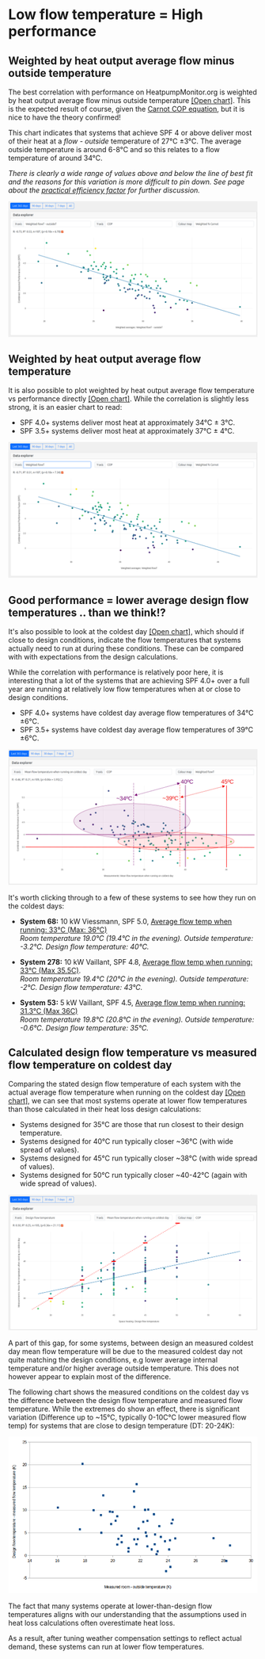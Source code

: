 # Low flow temperature = High performance

## Weighted by heat output average flow minus outside temperature

The best correlation with performance on HeatpumpMonitor.org is weighted by heat output average flow minus outside temperature [[Open chart]](https://heatpumpmonitor.org/?chart=1&selected_xaxis=weighted_flowT_minus_outsideT&selected_color=weighted_prc_carnot&filter=query:hp_type:air&minDays=290). This is the expected result of course, given the [Carnot COP equation](https://docs.openenergymonitor.org/heatpumps/basics.html#carnot-cop-equation), but it is nice to have the theory confirmed!

This chart indicates that systems that achieve SPF 4 or above deliver most of their heat at a *flow - outside* temperature of 27°C ±3°C. The average outside temperature is around 6-8°C and so this relates to a flow temperature of around 34°C.

*There is clearly a wide range of values above and below the line of best fit and the reasons for this variation is more difficult to pin down. See page about the [practical efficiency factor](prc_carnot) for further discussion.*

![image](img/weighted_flow_minus_outside.png)


## Weighted by heat output average flow temperature

It is also possible to plot weighted by heat output average flow temperature vs performance directly [[Open chart]](https://heatpumpmonitor.org/?chart=1&selected_xaxis=weighted_flowT&selected_color=weighted_prc_carnot&filter=query:hp_type:air&minDays=290). While the correlation is slightly less strong, it is an easier chart to read:

- SPF 4.0+ systems deliver most heat at approximately 34°C ± 3°C.
- SPF 3.5+ systems deliver most heat at approximately 37°C ± 4°C.

![image](img/weighted_flow.png)

## Good performance = lower average design flow temperatures .. than we think!?

It's also possible to look at the coldest day [[Open chart]](https://heatpumpmonitor.org/?chart=1&selected_xaxis=measured_mean_flow_temp_coldest_day&selected_color=weighted_flowT&filter=query:hp_type:air&minDays=290), which should if close to design conditions, indicate the flow temperatures that systems actually need to run at during these conditions. These can be compared with with expectations from the design calculations.

While the correlation with performance is relatively poor here, it is interesting that a lot of the systems that are achieving SPF 4.0+ over a full year are running at relatively low flow temperatures when at or close to design conditions. 

- SPF 4.0+ systems have coldest day average flow temperatures of 34°C ±6°C.
- SPF 3.5+ systems have coldest day average flow temperatures of 39°C ±6°C.

![image](img/mean_flow_coldest_day.png)

It's worth clicking through to a few of these systems to see how they run on the coldest days:  

- **System 68:** 10 kW Viessmann, SPF 5.0, [Average flow temp when running: 33°C (Max: 36°C)](https://emoncms.org/app/view?name=viessmann_combined&readkey=d9fa0b89bb710d76148a53d979624a2f&mode=power&start=1736380800&end=1736467200)<br>*Room temperature 19.0°C (19.4°C in the evening). Outside temperature: -3.2°C. Design flow temperature: 40°C.*

- **System 278:** 10 kW Vaillant, SPF 4.8, [Average flow temp when running: 33°C (Max 35.5C)](https://emoncms.org/app/view?name=MyHeatpump&readkey=5f77aee3a3079c38a1f7e2d4c20d4443&mode=power&start=1736467200&end=1736553600).<br>*Room temperature 19.4°C (20°C in the evening). Outside temperature: -2°C. Design flow temperature: 43°C.*

- **System 53:** 5 kW Vaillant, SPF 4.5, [Average flow temp when running: 31.3°C (Max 36C)](https://emoncms.org/app/view?name=MyHeatpump&readkey=1548bb92f8413211bb7c36cfa154ac94&mode=power&start=1736467200&end=1736553600)<br>*Room temperature 19.8°C (20.8°C in the evening). Outside temperature: -0.6°C. Design flow temperature: 35°C.*

## Calculated design flow temperature vs measured flow temperature on coldest day

Comparing the stated design flow temperature of each system with the actual average flow temperature when running on the coldest day [[Open chart]](https://heatpumpmonitor.org/?chart=1&selected_xaxis=flow_temp&selected_color=combined_cop&filter=query:hp_type:air&minDays=290&selected_yaxis=measured_mean_flow_temp_coldest_day), we can see that most systems operate at lower flow temperatures than those calculated in their heat loss design calculations: 

- Systems designed for 35°C are those that run closest to their design temperature.
- Systems designed for 40°C run typically closer ~36°C (with wide spread of values).
- Systems designed for 45°C run typically closer ~38°C (with wide spread of values).
- Systems designed for 50°C run typically closer ~40-42°C (again with wide spread of values).

![image](img/design_vs_measured_flow_temp.png)

A part of this gap, for some systems, between design an measured coldest day mean flow temperature will be due to the measured coldest day not quite matching the design conditions, e.g lower average internal temperature and/or higher average outside temperature. This does not however appear to explain most of the difference.

The following chart shows the measured conditions on the coldest day vs the difference between the design flow temperature and measured flow temperature. While the extremes do show an effect, there is significant variation (Difference up to ~15°C, typically 0-10C°C lower measured flow temp) for systems that are close to design temperature (DT: 20-24K):

![image](img/design_vs_measured_conditions.png)

The fact that many systems operate at lower-than-design flow temperatures aligns with our understanding that the assumptions used in heat loss calculations often overestimate heat loss.

As a result, after tuning weather compensation settings to reflect actual demand, these systems can run at lower flow temperatures.